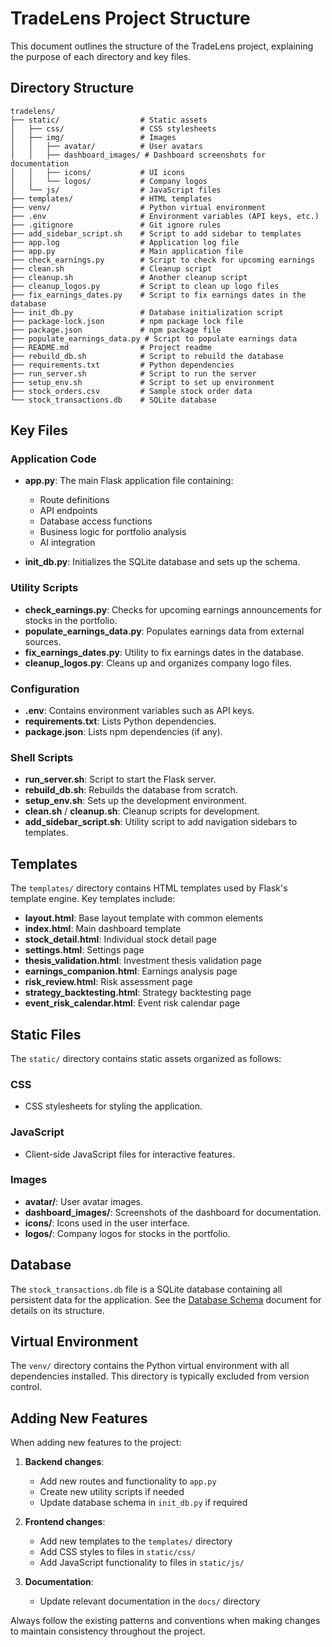 # TradeLens Project Structure

This document outlines the structure of the TradeLens project, explaining the purpose of each directory and key files.

## Directory Structure

```
tradelens/
├── static/                  # Static assets
│   ├── css/                 # CSS stylesheets
│   ├── img/                 # Images
│   │   ├── avatar/          # User avatars
│   │   ├── dashboard_images/ # Dashboard screenshots for documentation
│   │   ├── icons/           # UI icons
│   │   └── logos/           # Company logos
│   └── js/                  # JavaScript files
├── templates/               # HTML templates
├── venv/                    # Python virtual environment
├── .env                     # Environment variables (API keys, etc.)
├── .gitignore               # Git ignore rules
├── add_sidebar_script.sh    # Script to add sidebar to templates
├── app.log                  # Application log file
├── app.py                   # Main application file
├── check_earnings.py        # Script to check for upcoming earnings
├── clean.sh                 # Cleanup script
├── cleanup.sh               # Another cleanup script
├── cleanup_logos.py         # Script to clean up logo files
├── fix_earnings_dates.py    # Script to fix earnings dates in the database
├── init_db.py               # Database initialization script
├── package-lock.json        # npm package lock file
├── package.json             # npm package file
├── populate_earnings_data.py # Script to populate earnings data
├── README.md                # Project readme
├── rebuild_db.sh            # Script to rebuild the database
├── requirements.txt         # Python dependencies
├── run_server.sh            # Script to run the server
├── setup_env.sh             # Script to set up environment
├── stock_orders.csv         # Sample stock order data
└── stock_transactions.db    # SQLite database
```

## Key Files

### Application Code

- **app.py**: The main Flask application file containing:
  - Route definitions
  - API endpoints
  - Database access functions
  - Business logic for portfolio analysis
  - AI integration

- **init_db.py**: Initializes the SQLite database and sets up the schema.

### Utility Scripts

- **check_earnings.py**: Checks for upcoming earnings announcements for stocks in the portfolio.
- **populate_earnings_data.py**: Populates earnings data from external sources.
- **fix_earnings_dates.py**: Utility to fix earnings dates in the database.
- **cleanup_logos.py**: Cleans up and organizes company logo files.

### Configuration

- **.env**: Contains environment variables such as API keys.
- **requirements.txt**: Lists Python dependencies.
- **package.json**: Lists npm dependencies (if any).

### Shell Scripts

- **run_server.sh**: Script to start the Flask server.
- **rebuild_db.sh**: Rebuilds the database from scratch.
- **setup_env.sh**: Sets up the development environment.
- **clean.sh** / **cleanup.sh**: Cleanup scripts for development.
- **add_sidebar_script.sh**: Utility script to add navigation sidebars to templates.

## Templates

The `templates/` directory contains HTML templates used by Flask's template engine. Key templates include:

- **layout.html**: Base layout template with common elements
- **index.html**: Main dashboard template
- **stock_detail.html**: Individual stock detail page
- **settings.html**: Settings page
- **thesis_validation.html**: Investment thesis validation page
- **earnings_companion.html**: Earnings analysis page
- **risk_review.html**: Risk assessment page
- **strategy_backtesting.html**: Strategy backtesting page
- **event_risk_calendar.html**: Event risk calendar page

## Static Files

The `static/` directory contains static assets organized as follows:

### CSS

- CSS stylesheets for styling the application.

### JavaScript

- Client-side JavaScript files for interactive features.

### Images

- **avatar/**: User avatar images.
- **dashboard_images/**: Screenshots of the dashboard for documentation.
- **icons/**: Icons used in the user interface.
- **logos/**: Company logos for stocks in the portfolio.

## Database

The `stock_transactions.db` file is a SQLite database containing all persistent data for the application. See the [Database Schema](../database/schema.md) document for details on its structure.

## Virtual Environment

The `venv/` directory contains the Python virtual environment with all dependencies installed. This directory is typically excluded from version control.

## Adding New Features

When adding new features to the project:

1. **Backend changes**:
   - Add new routes and functionality to `app.py`
   - Create new utility scripts if needed
   - Update database schema in `init_db.py` if required

2. **Frontend changes**:
   - Add new templates to the `templates/` directory
   - Add CSS styles to files in `static/css/`
   - Add JavaScript functionality to files in `static/js/`

3. **Documentation**:
   - Update relevant documentation in the `docs/` directory

Always follow the existing patterns and conventions when making changes to maintain consistency throughout the project. 
